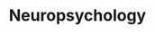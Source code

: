 ---
title: Neuropsychology
crosslinks:
- neuro
- Intactivists
- ShrugLifeSyndicate
- Serendipity
- JoeRogan
- AcademicPsychology
- neurophilosophy
---